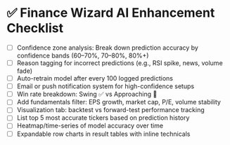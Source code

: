 # ✅ Finance Wizard AI Enhancement Checklist

- [ ] Confidence zone analysis: Break down prediction accuracy by confidence bands (60–70%, 70–80%, 80%+)
- [ ] Reason tagging for incorrect predictions (e.g., RSI spike, news, volume fade)
- [ ] Auto-retrain model after every 100 logged predictions
- [ ] Email or push notification system for high-confidence setups
- [ ] Win rate breakdown: Swing ✅ vs Approaching 🔄
- [ ] Add fundamentals filter: EPS growth, market cap, P/E, volume stability
- [ ] Visualization tab: backtest vs forward-test performance tracking
- [ ] List top 5 most accurate tickers based on prediction history
- [ ] Heatmap/time-series of model accuracy over time
- [ ] Expandable row charts in result tables with inline technicals
